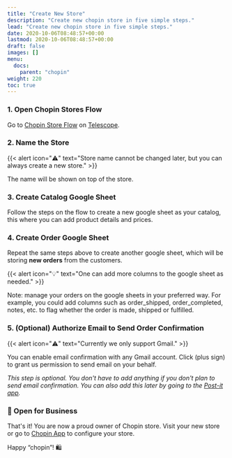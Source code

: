 ```yaml
---
title: "Create New Store"
description: "Create new chopin store in five simple steps."
lead: "Create new chopin store in five simple steps."
date: 2020-10-06T08:48:57+00:00
lastmod: 2020-10-06T08:48:57+00:00
draft: false
images: []
menu:
  docs:
    parent: "chopin"
weight: 220
toc: true
---
```


### 1. Open Chopin Stores Flow

Go to [Chopin Store Flow](https://telescope.apiobuild.com/flow/chopin-stores) on [Telescope](https://telescope.apiobuild.com/).

### 2. Name the Store

{{< alert icon="⚠️" text="Store name cannot be changed later, but you can always create a new store." >}}

The name will be shown on top of the store.

### 3. Create Catalog Google Sheet

Follow the steps on the flow to create a new google sheet as your catalog, this where you can add product details and prices.

### 4. Create Order Google Sheet

Repeat the same steps above to create another google sheet, which will be storing **new orders** from the customers.

{{< alert icon="💡" text="One can add more columns to the google sheet as needed." >}}

Note: manage your orders on the google sheets in your preferred way. For example, you could add columns such as order_shipped, order_completed, notes, etc. to flag whether the order is made, shipped or fulfilled.

### 5. (Optional) Authorize Email to Send Order Confirmation

{{< alert icon="⚠️" text="Currently we only support Gmail." >}}

You can enable email confirmation with any Gmail account. Click <i class="fas fa-plus"></i> (plus sign) to grant us permission to send email on your behalf.

*This step is optional. You don't have to add anything if you don't plan to send email confirmation. You can also add this later by going to the [Post-it app](https://telescope.apiobuild.com/app/post-it).*

### 🎉 Open for Business

That's it! You are now a proud owner of Chopin store. Visit your new store or go to [Chopin App](https://telescope.apiobuild.com/app/chopin) to configure your store.

Happy “chopin”! 🛍️
